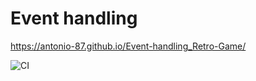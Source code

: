 # Event handling

https://antonio-87.github.io/Event-handling_Retro-Game/

![CI](https://github.com/Antonio-87/Event-handling_Retro-Game/actions/workflows/web.yml/badge.svg)